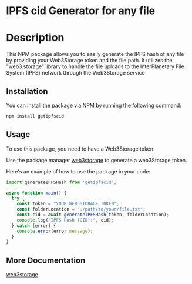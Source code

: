 # IPFS cid Generator for any file
# Description
This NPM package allows you to easily generate the IPFS hash of any file by providing your Web3Storage token and the file path. It utilizes the "web3.storage" library to handle the file uploads to the InterPlanetary File System (IPFS) network through the Web3Storage service


## Installation

You can install the package via NPM by running the following command:


```bash
npm install getipfscid
```

## Usage

To use this package, you need to have a Web3Storage token. 

Use the package manager [web3storage](https://web3.storage/) to generate a web3Storage token.

Here's an example of how to use the package in your code:

```js
import generateIPFSHash from 'getipfscid';

async function main() {
  try {
    const token = "YOUR_WEB3STORAGE_TOKEN";
    const folderLocation = "./path/to/your/file.txt";
    const cid = await generateIPFSHash(token, folderLocation);
    console.log("IPFS Hash (CID):", cid);
  } catch (error) {
    console.error(error.message);
  }
}
```
## More Documentation

 [web3storage](https://web3.storage/) 


